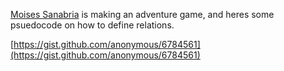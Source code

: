 
[Moises Sanabria](/ep/profile/v6pSS8EP8fM) is making an adventure game, and heres some psuedocode on how to define relations.

[https://gist.github.com/anonymous/6784561](https://gist.github.com/anonymous/6784561)
